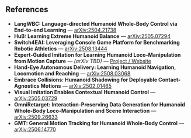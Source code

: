 ## References

- **LangWBC: Language-directed Humanoid Whole-Body Control via End-to-end Learning** — [arXiv:2504.21738](https://arxiv.org/abs/2504.21738)
- **HuB: Learning Extreme Humanoid Balance** — [arXiv:2505.07294](https://arxiv.org/abs/2505.07294)
- **Switch4EAI: Leveraging Console Game Platform for Benchmarking Robotic Athletics** — [arXiv:2508.13444](https://arxiv.org/abs/2508.13444)
- **Expert-Guided Imitation for Learning Humanoid Loco-Manipulation from Motion Capture** — *(arXiv TBD)* — [Project / Website](https://github.com/paLeziart/guided-humanoid-locomanipulation)
- **Hand-Eye Autonomous Delivery: Learning Humanoid Navigation, Locomotion and Reaching** — [arXiv:2508.03068](https://arxiv.org/abs/2508.03068)
- **Embrace Collisions: Humanoid Shadowing for Deployable Contact-Agnostics Motions** — [arXiv:2502.01465](https://arxiv.org/abs/2502.01465)
- **Visual Imitation Enables Contextual Humanoid Control** — [arXiv:2505.03729](https://arxiv.org/abs/2505.03729)
- **OmniRetarget: Interaction-Preserving Data Generation for Humanoid Whole-Body Loco-Manipulation and Scene Interaction** — [arXiv:2509.26633](https://arxiv.org/abs/2509.26633)
- **GMT: General Motion Tracking for Humanoid Whole-Body Control** — [arXiv:2506.14770](https://arxiv.org/abs/2506.14770)
